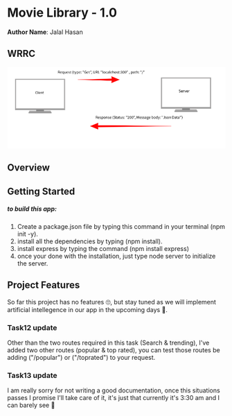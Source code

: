 # Movie Library - 1.0

**Author Name**: Jalal Hasan

## WRRC

![WCCR](./assets/WRRC.png)

## Overview

## Getting Started

##### to build this app:
1. Create a package.json file by typing this command in your terminal (npm init -y).
2. install all the dependencies by typing (npm install).
3. install express by typing the command (npm install express)
4. once your done with the installation, just type node server to initialize the server.

## Project Features

So far this project has no features 🙄, but stay tuned as we will implement artificial intellegence in our app in the upcoming days 🤥.

### Task12 update
Other than the two routes required in this task (Search & trending), I've added two other routes (popular & top rated), you can test those routes be adding ("/popular") or ("/toprated") to your request.


### Task13 update
I am really sorry for not writing a good documentation, once this situations passes I promise I'll take care of it, it's just that currently it's 3:30 am and I can barely see 🥱